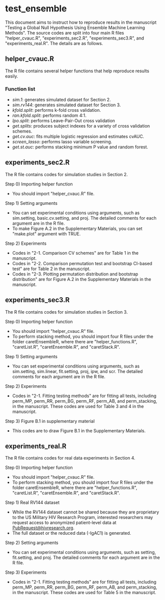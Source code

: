 # test_ensemble
This document aims to instruct how to reproduce results in the manuscript "Testing a Global Null Hypothesis Using Ensemble Machine Learning Methods". The source codes are split into four main R files "helper_cvauc.R", "experiments_sec2.R", "experiments_sec3.R", and "experiments_real.R". The details are as follows.

## helper_cvauc.R
The R file contains several helper functions that help reproduce results easily.

### Function list
- *sim.1*: generates simulated dataset for Section 2.
- *sim.rv144*: generates simulated dataset for Section 3.
- *kfold.split*: performs k-fold cross validation.
- *ran.kfold.split*: performs random 4:1.
- *lpo.split*: performs Leave-Pair-Out cross validation
- *get.splits*: produces subject indexes for a variety of cross validation schemes.
- *get.cv.auc*: fits multiple logistic regression and estimates cvAUC.
- *screen_lasso*: performs lasso variable screening.
- *get.st.auc*: performs stacking minimum P value and random forest.

## experiments_sec2.R
The R file contains codes for simulation studies in Section 2.

Step 0) Importing helper function
- You should import "helper_cvauc.R" file.

Step 1) Setting arguments
- You can set experimental conditions using arguments, such as sim.setting, basic.cv.setting, and proj. The detailed comments for each argument are in the R file.
- To make Figure A.2 in the Supplementary Materials, you can set "make.plot" argument with TRUE.

Step 2) Experiments
- Codes in "2-1. Comparison CV schemes" are for Table 1 in the manuscript.
- Codes in "2-2. Comparison permutation test and bootstrap CI-based test" are for Table 2 in the manuscript.
- Codes in "2-3. Plotting permutation distribution and bootstrap distribution" are for Figure A.2 in the Supplementary Materials in the manuscript.

## experiments_sec3.R
The R file contains codes for simulation studies in Section 3.

Step 0) Importing helper function
- You should import "helper_cvauc.R" file.
- To perform stacking method, you should import four R files under the folder caretEnsembleR, where there are "helper_functions.R", "caretList.R", "caretEnsemble.R", and "caretStack.R".

Step 1) Setting arguments
- You can set experimental conditions using arguments, such as sim.setting, sim.linear, fit.setting, proj, ipw, and scr. The detailed comments for each argument are in the R file.

Step 2) Experiments
- Codes in "2-1. Fitting testing methods" are for fitting all tests, including perm_MP, perm_RR, perm_BG, perm_RF, perm_AB, and perm_stacking, in the manuscript. These codes are used for Table 3 and 4 in the manuscript.

Step 3) Figure B.1 in supplementary material
- This codes are to draw Figure B.1 in the Supplementary Materials.

## experiments_real.R
The R file contains codes for real data experiments in Section 4.

Step 0) Importing helper function
- You should import "helper_cvauc.R" file.
- To perform stacking method, you should import four R files under the folder caretEnsembleR, where there are "helper_functions.R", "caretList.R", "caretEnsemble.R", and "caretStack.R".

Step 1) Real RV144 dataset
- While the RV144 dataset cannot be shared because they are proprietary to the US Military HIV Research Program, interested researchers may request access to anonymized patient-level data at PubRequest@hivresearch.org.
- The full dataset or the reduced data (-IgAC1) is generated.

Step 2) Setting arguments
- You can set experimental conditions using arguments, such as setting, fit.setting, and proj. The detailed comments for each argument are in the R file.

Step 3) Experiments
- Codes in "2-1. Fitting testing methods" are for fitting all tests, including perm_MP, perm_RR, perm_BG, perm_RF, perm_AB, and perm_stacking, in the manuscript. These codes are used for Table 5 in the manuscript.
